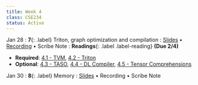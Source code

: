 ```yaml
---
title: Week 4
class: CSE234
status: Active
---
```


Jan 28
: **7**{: .label} Triton, graph optimization and compilation
  : [Slides](assets/slides/jan28.pdf) &#8226; [Recording](https://podcast.ucsd.edu/watch/wi25/cse234_a00/6) &#8226; Scribe Note
: **Readings**{: .label .label-reading} **(Due 2/4)**
  * **Required**: [4.1 - TVM](https://arxiv.org/pdf/1802.04799), [4.2 - Triton](https://www.eecs.harvard.edu/~htk/publication/2019-mapl-tillet-kung-cox.pdf)
  * **Optional**: [4.3 - TASO](https://www.wisdom.weizmann.ac.il/~padon/taso-sosp19.pdf), [4.4 - DL Compiler](https://arxiv.org/pdf/2002.03794), [4.5 - Tensor Comprehensions](https://arxiv.org/abs/1802.04730)

Jan 30
: **8**{: .label} Memory
  : [Slides](assets/slides/jan30.pdf) &#8226; Recording &#8226; Scribe Note